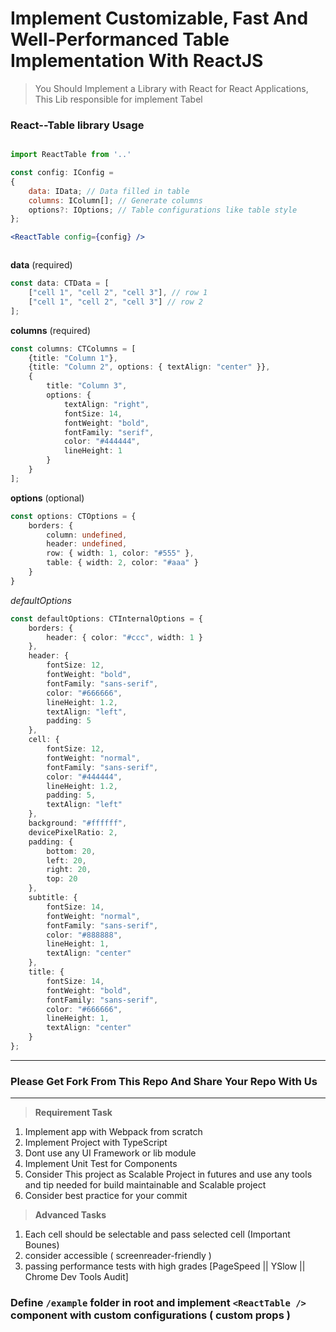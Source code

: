 # Implement Customizable, Fast And Well-Performanced Table Implementation With ReactJS

> You Should Implement a Library with React for React Applications, This Lib responsible for implement Tabel 



### React--Table library Usage
```jsx

import ReactTable from '..'

const config: IConfig =
{
    data: IData; // Data filled in table
    columns: IColumn[]; // Generate columns
    options?: IOptions; // Table configurations like table style
};

<ReactTable config={config} />



```



**data** (required)

```ts
const data: CTData = [
    ["cell 1", "cell 2", "cell 3"], // row 1
    ["cell 1", "cell 2", "cell 3"] // row 2
];
```


**columns** (required)

```ts
const columns: CTColumns = [
    {title: "Column 1"},
    {title: "Column 2", options: { textAlign: "center" }},
    {
        title: "Column 3",
        options: {
            textAlign: "right", 
            fontSize: 14,
            fontWeight: "bold",
            fontFamily: "serif",
            color: "#444444",
            lineHeight: 1
    	}
    }
];
```

**options** (optional)

```ts
const options: CTOptions = {
    borders: {
        column: undefined,
        header: undefined,
        row: { width: 1, color: "#555" },
        table: { width: 2, color: "#aaa" }
    }
}
```

*defaultOptions*

```ts
const defaultOptions: CTInternalOptions = {
    borders: {
        header: { color: "#ccc", width: 1 }
    },
    header: {
        fontSize: 12,
        fontWeight: "bold",
        fontFamily: "sans-serif",
        color: "#666666",
        lineHeight: 1.2,
        textAlign: "left",
        padding: 5
    },
    cell: {
        fontSize: 12,
        fontWeight: "normal",
        fontFamily: "sans-serif",
        color: "#444444",
        lineHeight: 1.2,
        padding: 5,
        textAlign: "left"
    },
    background: "#ffffff",
    devicePixelRatio: 2,
    padding: {
        bottom: 20,
        left: 20,
        right: 20,
        top: 20
    },
    subtitle: {
        fontSize: 14,
        fontWeight: "normal",
        fontFamily: "sans-serif",
        color: "#888888",
        lineHeight: 1,
        textAlign: "center"
    },
    title: {
        fontSize: 14,
        fontWeight: "bold",
        fontFamily: "sans-serif",
        color: "#666666",
        lineHeight: 1,
        textAlign: "center"
    }
};
```
_________________

### Please Get Fork From This Repo And Share Your Repo With Us
_________________

> **Requirement Task**

1. Implement app with Webpack from scratch
2. Implement Project with TypeScript
3. Dont use any UI Framework or lib module 
4. Implement Unit Test for Components
5. Consider This project as Scalable Project in futures and use any tools and tip needed for build maintainable and Scalable project
6. Consider best practice for your commit

> **Advanced Tasks**

1. Each cell should be selectable and pass selected cell (Important Bounes)
2. consider accessible ( screenreader-friendly )
3. passing performance tests with high grades [PageSpeed || YSlow || Chrome Dev Tools Audit]


### Define `/example` folder in root and implement `<ReactTable />` component with custom configurations ( custom props )

